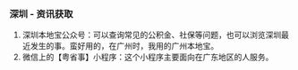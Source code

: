 ### 深圳 - 资讯获取
1. 深圳本地宝公众号：可以查询常见的公积金、社保等问题，也可以浏览深圳最近发生的事。蛮好用的，在广州时，我用的广州本地宝。
2. 微信上的【粤省事】小程序：这个小程序主要面向在广东地区的人服务。